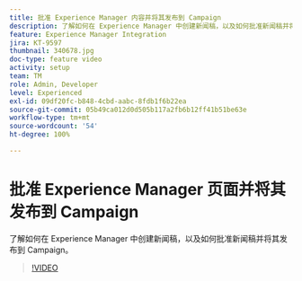 ```yaml
---
title: 批准 Experience Manager 内容并将其发布到 Campaign
description: 了解如何在 Experience Manager 中创建新闻稿，以及如何批准新闻稿并将其发布到 Campaign。
feature: Experience Manager Integration
jira: KT-9597
thumbnail: 340678.jpg
doc-type: feature video
activity: setup
team: TM
role: Admin, Developer
level: Experienced
exl-id: 09df20fc-b848-4cbd-aabc-8fdb1f6b22ea
source-git-commit: 05b49ca012d0d505b117a2fb6b12ff41b51be63e
workflow-type: tm+mt
source-wordcount: '54'
ht-degree: 100%

---
```


# 批准 Experience Manager 页面并将其发布到 Campaign

了解如何在 Experience Manager 中创建新闻稿，以及如何批准新闻稿并将其发布到 Campaign。

>[!VIDEO](https://video.tv.adobe.com/v/340678?quality=12&learn=on)
